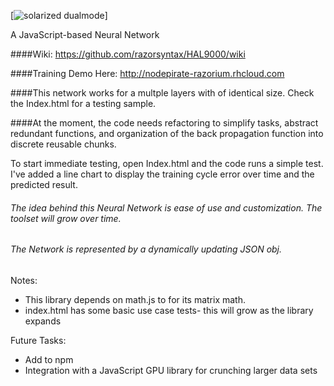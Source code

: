 [![solarized dualmode](https://nodepirate-razorium.rhcloud.com/images/halpng.png)]

A JavaScript-based Neural Network

####Wiki: https://github.com/razorsyntax/HAL9000/wiki

####Training Demo Here: http://nodepirate-razorium.rhcloud.com

####This network works for a multple layers with of identical size.  Check the Index.html for a testing sample.

####At the moment, the code needs refactoring to simplify tasks, abstract redundant functions, and organization of the back propagation function into discrete reusable chunks.

To start immediate testing, open Index.html and the code runs a simple test.  I've added a line chart to display the training cycle error over time and the predicted result.



###### The idea behind this Neural Network is ease of use and customization. The toolset will grow over time.

###### The Network is represented by a dynamically updating JSON obj.

Notes: 
* This library depends on math.js to for its matrix math.
* index.html has some basic use case tests- this will grow as the library expands
    
    
Future Tasks:
* Add to npm
* Integration with a JavaScript GPU library for crunching larger data sets
